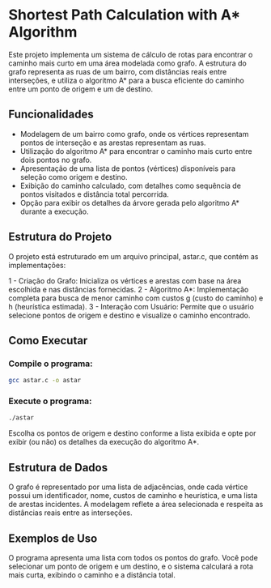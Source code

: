 # Shortest Path Calculation with A* Algorithm
Este projeto implementa um sistema de cálculo de rotas para encontrar o caminho mais curto em uma área modelada como grafo. A estrutura do grafo representa as ruas de um bairro, com distâncias reais entre interseções, e utiliza o algoritmo A* para a busca eficiente do caminho entre um ponto de origem e um de destino.

## Funcionalidades
- Modelagem de um bairro como grafo, onde os vértices representam pontos de interseção e as arestas representam as ruas.
- Utilização do algoritmo A* para encontrar o caminho mais curto entre dois pontos no grafo.
- Apresentação de uma lista de pontos (vértices) disponíveis para seleção como origem e destino.
- Exibição do caminho calculado, com detalhes como sequência de pontos visitados e distância total percorrida.
- Opção para exibir os detalhes da árvore gerada pelo algoritmo A* durante a execução.

## Estrutura do Projeto
O projeto está estruturado em um arquivo principal, astar.c, que contém as implementações:

1 - Criação do Grafo: Inicializa os vértices e arestas com base na área escolhida e nas distâncias fornecidas.
2 - Algoritmo A*: Implementação completa para busca de menor caminho com custos g (custo do caminho) e h (heurística estimada).
3 - Interação com Usuário: Permite que o usuário selecione pontos de origem e destino e visualize o caminho encontrado.

## Como Executar
### Compile o programa:
```bash
gcc astar.c -o astar
```
### Execute o programa:

```bash
./astar
```
Escolha os pontos de origem e destino conforme a lista exibida e opte por exibir (ou não) os detalhes da execução do algoritmo A*.

## Estrutura de Dados
O grafo é representado por uma lista de adjacências, onde cada vértice possui um identificador, nome, custos de caminho e heurística, e uma lista de arestas incidentes. A modelagem reflete a área selecionada e respeita as distâncias reais entre as interseções.

## Exemplos de Uso
O programa apresenta uma lista com todos os pontos do grafo. Você pode selecionar um ponto de origem e um destino, e o sistema calculará a rota mais curta, exibindo o caminho e a distância total.
